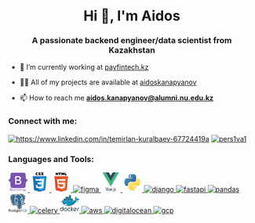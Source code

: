 <h1 align="center">Hi 👋, I'm Aidos</h1>
<h3 align="center">A passionate backend engineer/data scientist from Kazakhstan</h3>

- 🔭 I’m currently working at [payfintech.kz](https://payfintech.kz)

- 👨‍💻 All of my projects are available at [aidoskanapyanov](https://github.com/aidoskanapyanov?tab=repositories)

- 📫 How to reach me **aidos.kanapyanov@alumni.nu.edu.kz**

<h3 align="left">Connect with me:</h3>
<p align="left">
<a href="https://www.linkedin.com/in/aidos-kanapyanov/" target="blank"><img align="center" src="https://raw.githubusercontent.com/rahuldkjain/github-profile-readme-generator/master/src/images/icons/Social/linked-in-alt.svg" alt="https://www.linkedin.com/in/temirlan-kuralbaev-67724419a" height="30" width="40" /></a>
<a href="https://www.instagram.com/aidoskanapyanov/" target="blank"><img align="center" src="https://raw.githubusercontent.com/rahuldkjain/github-profile-readme-generator/master/src/images/icons/Social/instagram.svg" alt="pers1va1" height="30" width="40" /></a>
</p>

<h3 align="left">Languages and Tools:</h3>
<p align="left">
  <a href="https://getbootstrap.com" target="_blank" rel="noreferrer">
    <img
      src="https://raw.githubusercontent.com/devicons/devicon/master/icons/bootstrap/bootstrap-plain-wordmark.svg"
      alt="bootstrap"
      width="40"
      height="40"
    />
  </a>
  <a href="https://www.w3schools.com/css/" target="_blank" rel="noreferrer">
    <img
      src="https://raw.githubusercontent.com/devicons/devicon/master/icons/css3/css3-original-wordmark.svg"
      alt="css3"
      width="40"
      height="40"
    />
  </a>
  <a href="https://www.w3.org/html/" target="_blank" rel="noreferrer">
    <img
      src="https://raw.githubusercontent.com/devicons/devicon/master/icons/html5/html5-original-wordmark.svg"
      alt="html5"
      width="40"
      height="40"
    />
  </a>
  <a href="https://www.figma.com/" target="_blank" rel="noreferrer">
    <img src="https://www.vectorlogo.zone/logos/figma/figma-icon.svg" alt="figma" width="40" height="40" />
  </a>
  <a href="https://vuejs.org/" target="_blank" rel="noreferrer">
    <img
      src="https://raw.githubusercontent.com/devicons/devicon/master/icons/vuejs/vuejs-original-wordmark.svg"
      alt="vuejs"
      width="40"
      height="40"
    />
  </a>
  <a href="https://www.python.org" target="_blank" rel="noreferrer">
    <img
      src="https://raw.githubusercontent.com/devicons/devicon/master/icons/python/python-original.svg"
      alt="python"
      width="40"
      height="40"
    />
  </a>
  <a href="https://www.djangoproject.com/" target="_blank" rel="noreferrer">
    <img
      src="https://icongr.am/devicon/django-original.svg?size=128&color=currentColor"
      alt="django"
      width="40"
      height="40"
    />
  </a>
  <a href="https://fastapi.tiangolo.com/" target="_blank" rel="noreferrer">
    <img
      src="https://cdn.jsdelivr.net/gh/devicons/devicon/icons/fastapi/fastapi-plain.svg"
      alt="fastapi"
      width="40"
      height="40"
    />
  </a>
  <a href="https://pandas.pydata.org/" target="_blank" rel="noreferrer">
    <img
      src="https://cdn.jsdelivr.net/gh/devicons/devicon/icons/pandas/pandas-original-wordmark.svg"
      alt="pandas"
      width="40"
      height="40"
    />
  </a>
  <a href="https://www.postgresql.org" target="_blank" rel="noreferrer">
    <img
      src="https://raw.githubusercontent.com/devicons/devicon/master/icons/postgresql/postgresql-original-wordmark.svg"
      alt="postgresql"
      width="40"
      height="40"
    />
  </a>
  <a href="https://docs.celeryq.dev/en/stable/" target="_blank" rel="noreferrer">
    <img
      src="https://upload.wikimedia.org/wikipedia/commons/1/19/Celery_logo.png"
      alt="celery"
      width="40"
      height="40"
    />
  </a>
  <a href="https://www.docker.com/" target="_blank" rel="noreferrer">
    <img
      src="https://raw.githubusercontent.com/devicons/devicon/master/icons/docker/docker-original-wordmark.svg"
      alt="docker"
      width="40"
      height="40"
    />
  </a>
  <a href="https://aws.amazon.com/" target="_blank" rel="noreferrer">
    <img
      src="https://cdn.jsdelivr.net/gh/devicons/devicon/icons/amazonwebservices/amazonwebservices-original.svg"
      alt="aws"
      width="40"
      height="40"
    />
  </a>
  <a href="https://www.digitalocean.com/" target="_blank" rel="noreferrer">
    <img
      src="https://cdn.jsdelivr.net/gh/devicons/devicon/icons/digitalocean/digitalocean-original.svg"
      alt="digitalocean"
      width="40"
      height="40"
    />
  </a>
  <a href="https://cloud.google.com/" target="_blank" rel="noreferrer">
    <img
      src="https://cdn.jsdelivr.net/gh/devicons/devicon/icons/googlecloud/googlecloud-original.svg"
      alt="gcp"
      width="40"
      height="40"
    />
  </a>
</p>
